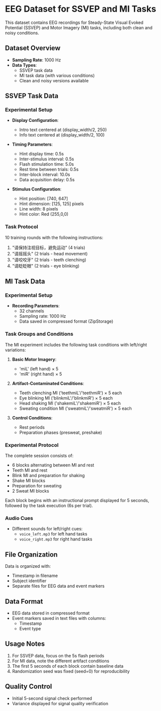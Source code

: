 # EEG Dataset for SSVEP and MI Tasks

This dataset contains EEG recordings for Steady-State Visual Evoked Potential (SSVEP) and Motor Imagery (MI) tasks, including both clean and noisy conditions.

## Dataset Overview

- **Sampling Rate**: 1000 Hz
- **Data Types**:
  - SSVEP task data
  - MI task data (with various conditions)
  - Clean and noisy versions available

## SSVEP Task Data

### Experimental Setup
- **Display Configuration**:
  - Intro text centered at (display_width/2, 250)
  - Info text centered at (display_width/2, 100)
  
- **Timing Parameters**:
  - Hint display time: 0.5s
  - Inter-stimulus interval: 0.5s
  - Flash stimulation time: 5.0s
  - Rest time between trials: 0.5s
  - Inter-block interval: 10.0s
  - Data acquisition delay: 0.5s

- **Stimulus Configuration**:
  - Hint position: [740, 647]
  - Hint dimension: [125, 125] pixels
  - Line width: 8 pixels
  - Hint color: Red (255,0,0)

### Task Protocol
10 training rounds with the following instructions:
1. "请保持注视目标，避免运动" (4 trials)
2. "请摇摇头" (2 trials - head movement)
3. "请咬咬牙" (2 trials - teeth clenching)
4. "请眨眨眼" (2 trials - eye blinking)

## MI Task Data

### Experimental Setup
- **Recording Parameters**:
  - 32 channels
  - Sampling rate: 1000 Hz
  - Data saved in compressed format (ZipStorage)

### Task Groups and Conditions
The MI experiment includes the following task conditions with left/right variations:

1. **Basic Motor Imagery**:
   - 'miL' (left hand) × 5
   - 'miR' (right hand) × 5

2. **Artifact-Contaminated Conditions**:
   - Teeth clenching MI ('teethmiL'/'teethmiR') × 5 each
   - Eye blinking MI ('blinkmiL'/'blinkmiR') × 5 each
   - Head shaking MI ('shakemiL'/'shakemiR') × 5 each
   - Sweating condition MI ('sweatmiL'/'sweatmiR') × 5 each

3. **Control Conditions**:
   - Rest periods
   - Preparation phases (presweat, preshake)

### Experimental Protocol
The complete session consists of:
- 6 blocks alternating between MI and rest
- Teeth MI and rest
- Blink MI and preparation for shaking
- Shake MI blocks
- Preparation for sweating
- 2 Sweat MI blocks

Each block begins with an instructional prompt displayed for 5 seconds, followed by the task execution (6s per trial).

### Audio Cues
- Different sounds for left/right cues:
  - `voice_left.mp3` for left hand tasks
  - `voice_right.mp3` for right hand tasks

## File Organization
Data is organized with:
- Timestamp in filename
- Subject identifier
- Separate files for EEG data and event markers

## Data Format
- EEG data stored in compressed format
- Event markers saved in text files with columns:
  - Timestamp
  - Event type

## Usage Notes
1. For SSVEP data, focus on the 5s flash periods
2. For MI data, note the different artifact conditions
3. The first 5 seconds of each block contain baseline data
4. Randomization seed was fixed (seed=0) for reproducibility

## Quality Control
- Initial 5-second signal check performed
- Variance displayed for signal quality verification

